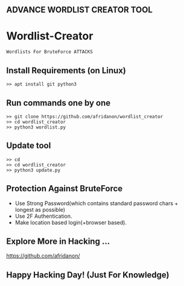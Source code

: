 ## ADVANCE WORDLIST CREATOR TOOL

# Wordlist-Creator
```
Wordlists For BruteForce ATTACKS
```
## Install Requirements (on Linux)
```
>> apt install git python3
```

## Run commands one by one
```
>> git clone https://github.com/afridanon/wordlist_creator
>> cd wordlist_creator
>> python3 wordlist.py 
```
## Update tool
```
>> cd
>> cd wordlist_creator
>> python3 update.py

```
## Protection Against BruteForce
* Use Strong Password(which contains standard password chars + longest as possible)
* Use 2F Authentication.
* Make location based login(+browser based).

## Explore More in Hacking ...
https://github.com/afridanon/


## Happy Hacking Day! (Just For Knowledge)
